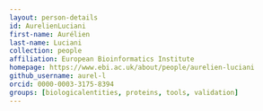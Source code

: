 ```yaml
---
layout: person-details
id: AurelienLuciani
first-name: Aurélien
last-name: Luciani
collection: people
affiliation: European Bioinformatics Institute
homepage: https://www.ebi.ac.uk/about/people/aurelien-luciani
github_username: aurel-l
orcid: 0000-0003-3175-8394
groups: [biologicalentities, proteins, tools, validation]
---
```

